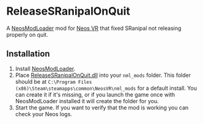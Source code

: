# ReleaseSRanipalOnQuit

A [NeosModLoader](https://github.com/zkxs/NeosModLoader) mod for [Neos VR](https://neos.com/) that fixed SRanipal not releasing properly on quit.

## Installation
1. Install [NeosModLoader](https://github.com/zkxs/NeosModLoader).
2. Place [ReleaseSRanipalOnQuit.dll](https://github.com/hantabaru1014/ReleaseSRanipalOnQuit/releases/latest/download/ReleaseSRanipalOnQuit.dll) into your `nml_mods` folder. This folder should be at `C:\Program Files (x86)\Steam\steamapps\common\NeosVR\nml_mods` for a default install. You can create it if it's missing, or if you launch the game once with NeosModLoader installed it will create the folder for you.
3. Start the game. If you want to verify that the mod is working you can check your Neos logs.
